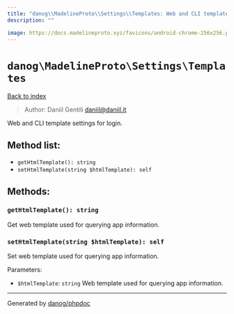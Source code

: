 ```yaml
---
title: "danog\\MadelineProto\\Settings\\Templates: Web and CLI template settings for login."
description: ""

image: https://docs.madelineproto.xyz/favicons/android-chrome-256x256.png
---
```

# `danog\MadelineProto\Settings\Templates`
[Back to index](../../../index.md)

> Author: Daniil Gentili <daniil@daniil.it>  
  

Web and CLI template settings for login.  




## Method list:
* `getHtmlTemplate(): string`
* `setHtmlTemplate(string $htmlTemplate): self`

## Methods:
### `getHtmlTemplate(): string`

Get web template used for querying app information.



### `setHtmlTemplate(string $htmlTemplate): self`

Set web template used for querying app information.


Parameters:
* `$htmlTemplate`: `string` Web template used for querying app information.  



---
Generated by [danog/phpdoc](https://phpdoc.daniil.it)
